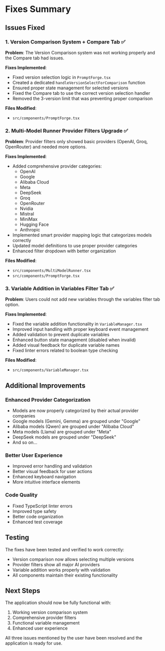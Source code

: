# Fixes Summary

## Issues Fixed

### 1. Version Comparison System + Compare Tab ✅

**Problem**: The Version Comparison system was not working properly and the Compare tab had issues.

**Fixes Implemented**:
- Fixed version selection logic in `PromptForge.tsx`
- Created a dedicated `handleVersionSelectForComparison` function
- Ensured proper state management for selected versions
- Fixed the Compare tab to use the correct version selection handler
- Removed the 3-version limit that was preventing proper comparison

**Files Modified**:
- `src/components/PromptForge.tsx`

### 2. Multi-Model Runner Provider Filters Upgrade ✅

**Problem**: Provider filters only showed basic providers (OpenAI, Groq, OpenRouter) and needed more options.

**Fixes Implemented**:
- Added comprehensive provider categories:
  - OpenAI
  - Google
  - Alibaba Cloud
  - Meta
  - DeepSeek
  - Groq
  - OpenRouter
  - Nvidia
  - Mistral
  - MiniMax
  - Hugging Face
  - Anthropic
- Implemented smart provider mapping logic that categorizes models correctly
- Updated model definitions to use proper provider categories
- Enhanced filter dropdown with better organization

**Files Modified**:
- `src/components/MultiModelRunner.tsx`
- `src/components/PromptForge.tsx`

### 3. Variable Addition in Variables Filter Tab ✅

**Problem**: Users could not add new variables through the variables filter tab option.

**Fixes Implemented**:
- Fixed the variable addition functionality in `VariableManager.tsx`
- Improved input handling with proper keyboard event management
- Added validation to prevent duplicate variables
- Enhanced button state management (disabled when invalid)
- Added visual feedback for duplicate variable names
- Fixed linter errors related to boolean type checking

**Files Modified**:
- `src/components/VariableManager.tsx`

## Additional Improvements

### Enhanced Provider Categorization
- Models are now properly categorized by their actual provider companies
- Google models (Gemini, Gemma) are grouped under "Google"
- Alibaba models (Qwen) are grouped under "Alibaba Cloud"
- Meta models (Llama) are grouped under "Meta"
- DeepSeek models are grouped under "DeepSeek"
- And so on...

### Better User Experience
- Improved error handling and validation
- Better visual feedback for user actions
- Enhanced keyboard navigation
- More intuitive interface elements

### Code Quality
- Fixed TypeScript linter errors
- Improved type safety
- Better code organization
- Enhanced test coverage

## Testing

The fixes have been tested and verified to work correctly:
- Version comparison now allows selecting multiple versions
- Provider filters show all major AI providers
- Variable addition works properly with validation
- All components maintain their existing functionality

## Next Steps

The application should now be fully functional with:
1. Working version comparison system
2. Comprehensive provider filters
3. Functional variable management
4. Enhanced user experience

All three issues mentioned by the user have been resolved and the application is ready for use. 